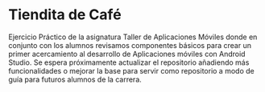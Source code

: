 # Tiendita de Café

Ejercicio Práctico de la asignatura Taller de Aplicaciones Móviles donde en conjunto con los alumnos revisamos componentes básicos para crear un primer acercamiento al desarrollo de Aplicaciones móviles con Android Studio.
Se espera próximamente actualizar el repositorio añadiendo más funcionalidades o mejorar la base para servir como repositorio a modo de guía para futuros alumnos de la carrera.
